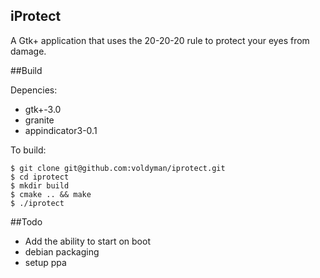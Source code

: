 iProtect
--------
A Gtk+ application that uses the 20-20-20 rule to protect your eyes from damage.


##Build

Depencies:

* gtk+-3.0
* granite
* appindicator3-0.1

To build:

    $ git clone git@github.com:voldyman/iprotect.git
    $ cd iprotect
    $ mkdir build
    $ cmake .. && make
    $ ./iprotect
    
##Todo
- Add the ability to start on boot
- debian packaging
- setup ppa
